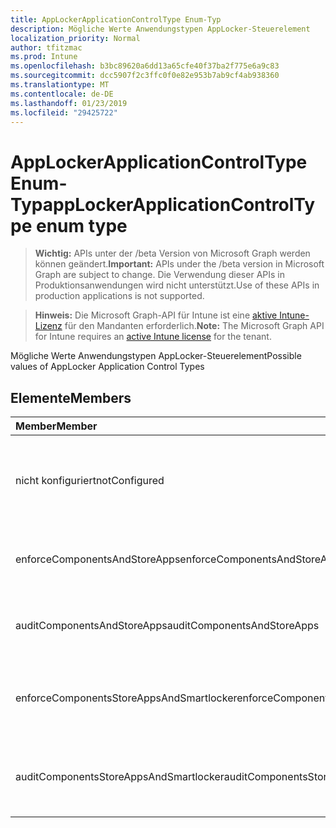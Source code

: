 ```yaml
---
title: AppLockerApplicationControlType Enum-Typ
description: Mögliche Werte Anwendungstypen AppLocker-Steuerelement
localization_priority: Normal
author: tfitzmac
ms.prod: Intune
ms.openlocfilehash: b3bc89620a6dd13a65cfe40f37ba2f775e6a9c83
ms.sourcegitcommit: dcc5907f2c3ffc0f0e82e953b7ab9cf4ab938360
ms.translationtype: MT
ms.contentlocale: de-DE
ms.lasthandoff: 01/23/2019
ms.locfileid: "29425722"
---
```

# <a name="applockerapplicationcontroltype-enum-type"></a><span data-ttu-id="3b30a-103">AppLockerApplicationControlType Enum-Typ</span><span class="sxs-lookup"><span data-stu-id="3b30a-103">appLockerApplicationControlType enum type</span></span>

> <span data-ttu-id="3b30a-104">**Wichtig:** APIs unter der /beta Version von Microsoft Graph werden können geändert.</span><span class="sxs-lookup"><span data-stu-id="3b30a-104">**Important:** APIs under the /beta version in Microsoft Graph are subject to change.</span></span> <span data-ttu-id="3b30a-105">Die Verwendung dieser APIs in Produktionsanwendungen wird nicht unterstützt.</span><span class="sxs-lookup"><span data-stu-id="3b30a-105">Use of these APIs in production applications is not supported.</span></span>

> <span data-ttu-id="3b30a-106">**Hinweis:** Die Microsoft Graph-API für Intune ist eine [aktive Intune-Lizenz](https://go.microsoft.com/fwlink/?linkid=839381) für den Mandanten erforderlich.</span><span class="sxs-lookup"><span data-stu-id="3b30a-106">**Note:** The Microsoft Graph API for Intune requires an [active Intune license](https://go.microsoft.com/fwlink/?linkid=839381) for the tenant.</span></span>

<span data-ttu-id="3b30a-107">Mögliche Werte Anwendungstypen AppLocker-Steuerelement</span><span class="sxs-lookup"><span data-stu-id="3b30a-107">Possible values of AppLocker Application Control Types</span></span>

## <a name="members"></a><span data-ttu-id="3b30a-108">Elemente</span><span class="sxs-lookup"><span data-stu-id="3b30a-108">Members</span></span>
|<span data-ttu-id="3b30a-109">Member</span><span class="sxs-lookup"><span data-stu-id="3b30a-109">Member</span></span>|<span data-ttu-id="3b30a-110">Wert</span><span class="sxs-lookup"><span data-stu-id="3b30a-110">Value</span></span>|<span data-ttu-id="3b30a-111">Beschreibung</span><span class="sxs-lookup"><span data-stu-id="3b30a-111">Description</span></span>|
|:---|:---|:---|
|<span data-ttu-id="3b30a-112">nicht konfiguriert</span><span class="sxs-lookup"><span data-stu-id="3b30a-112">notConfigured</span></span>|<span data-ttu-id="3b30a-113">0</span><span class="sxs-lookup"><span data-stu-id="3b30a-113">0</span></span>|<span data-ttu-id="3b30a-114">Gerät Standardwert, keine Anwendung Steuerelementtyp ausgewählt.</span><span class="sxs-lookup"><span data-stu-id="3b30a-114">Device default value, no Application Control type selected.</span></span>|
|<span data-ttu-id="3b30a-115">enforceComponentsAndStoreApps</span><span class="sxs-lookup"><span data-stu-id="3b30a-115">enforceComponentsAndStoreApps</span></span>|<span data-ttu-id="3b30a-116">1</span><span class="sxs-lookup"><span data-stu-id="3b30a-116">1</span></span>|<span data-ttu-id="3b30a-117">Windows-Komponente und Store-apps zu erzwingen.</span><span class="sxs-lookup"><span data-stu-id="3b30a-117">Enforce Windows component and store apps.</span></span>|
|<span data-ttu-id="3b30a-118">auditComponentsAndStoreApps</span><span class="sxs-lookup"><span data-stu-id="3b30a-118">auditComponentsAndStoreApps</span></span>|<span data-ttu-id="3b30a-119">2</span><span class="sxs-lookup"><span data-stu-id="3b30a-119">2</span></span>|<span data-ttu-id="3b30a-120">Überwachen Sie Windows-Komponente und Store-apps.</span><span class="sxs-lookup"><span data-stu-id="3b30a-120">Audit Windows component and store apps.</span></span>|
|<span data-ttu-id="3b30a-121">enforceComponentsStoreAppsAndSmartlocker</span><span class="sxs-lookup"><span data-stu-id="3b30a-121">enforceComponentsStoreAppsAndSmartlocker</span></span>|<span data-ttu-id="3b30a-122">3</span><span class="sxs-lookup"><span data-stu-id="3b30a-122">3</span></span>|<span data-ttu-id="3b30a-123">Erzwingen Sie Windows-Komponenten zu, apps und intelligente Locker.</span><span class="sxs-lookup"><span data-stu-id="3b30a-123">Enforce Windows components, store apps and smart locker.</span></span>|
|<span data-ttu-id="3b30a-124">auditComponentsStoreAppsAndSmartlocker</span><span class="sxs-lookup"><span data-stu-id="3b30a-124">auditComponentsStoreAppsAndSmartlocker</span></span>|<span data-ttu-id="3b30a-125">4</span><span class="sxs-lookup"><span data-stu-id="3b30a-125">4</span></span>|<span data-ttu-id="3b30a-126">Überwachen von Windows-Komponenten, apps und intelligente Locker.</span><span class="sxs-lookup"><span data-stu-id="3b30a-126">Audit Windows components, store apps and smart locker.</span></span>|




